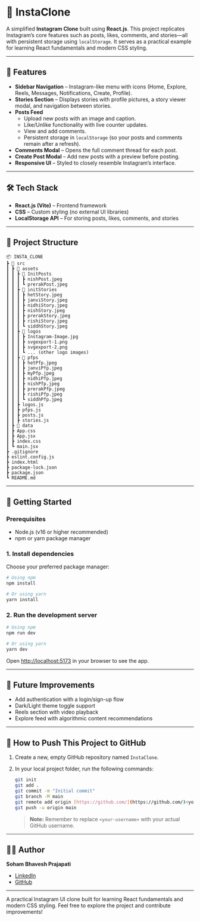 # 📸 InstaClone

A simplified **Instagram Clone** built using **React.js**. This project replicates Instagram’s core features such as posts, likes, comments, and stories—all with persistent storage using `localStorage`. It serves as a practical example for learning React fundamentals and modern CSS styling.

---

## 🚀 Features

- **Sidebar Navigation** – Instagram-like menu with icons (Home, Explore, Reels, Messages, Notifications, Create, Profile).
- **Stories Section** – Displays stories with profile pictures, a story viewer modal, and navigation between stories.
- **Posts Feed**
  - Upload new posts with an image and caption.
  - Like/Unlike functionality with live counter updates.
  - View and add comments.
  - Persistent storage in `localStorage` (so your posts and comments remain after a refresh).
- **Comments Modal** – Opens the full comment thread for each post.
- **Create Post Modal** – Add new posts with a preview before posting.
- **Responsive UI** – Styled to closely resemble Instagram’s interface.

---

## 🛠️ Tech Stack

- **React.js (Vite)** – Frontend framework
- **CSS** – Custom styling (no external UI libraries)
- **LocalStorage API** – For storing posts, likes, comments, and stories

---

## 📂 Project Structure

```
📦 INSTA_CLONE
┣ 📂 src
┃ ┣ 📂 assets
┃ ┃ ┣ 📂 InitPosts
┃ ┃ ┃ ┣ nishPost.jpeg
┃ ┃ ┃ ┗ prerakPost.jpeg
┃ ┃ ┣ 📂 initStories
┃ ┃ ┃ ┣ hetStory.jpeg
┃ ┃ ┃ ┣ janviStory.jpeg
┃ ┃ ┃ ┣ nidhiStory.jpeg
┃ ┃ ┃ ┣ nishStory.jpeg
┃ ┃ ┃ ┣ prerakStory.jpeg
┃ ┃ ┃ ┣ rishiStory.jpeg
┃ ┃ ┃ ┗ siddhStory.jpeg
┃ ┃ ┣ 📂 logos
┃ ┃ ┃ ┣ Instagram-Image.jpg
┃ ┃ ┃ ┣ svgexport-1.png
┃ ┃ ┃ ┣ svgexport-2.png
┃ ┃ ┃ ┗ ... (other logo images)
┃ ┃ ┣ 📂 pfps
┃ ┃ ┃ ┣ hetPfp.jpeg
┃ ┃ ┃ ┣ janviPfp.jpeg
┃ ┃ ┃ ┣ myPfp.jpeg
┃ ┃ ┃ ┣ nidhiPfp.jpeg
┃ ┃ ┃ ┣ nishPfp.jpeg
┃ ┃ ┃ ┣ prerakPfp.jpeg
┃ ┃ ┃ ┣ rishiPfp.jpeg
┃ ┃ ┃ ┗ siddhPfp.jpeg
┃ ┃ ┣ logos.js
┃ ┃ ┣ pfps.js
┃ ┃ ┣ posts.js
┃ ┃ ┣ stories.js
┃ ┣ 📂 data
┃ ┣ App.css
┃ ┣ App.jsx
┃ ┣ index.css
┃ ┗ main.jsx 
┣ .gitignore
┣ eslint.config.js
┣ index.html
┣ package-lock.json
┣ package.json
┗ README.md
```

---

## 🚀 Getting Started

### Prerequisites

- Node.js (v16 or higher recommended)
- npm or yarn package manager

### 1. Install dependencies

Choose your preferred package manager:
```bash
# Using npm
npm install

# Or using yarn
yarn install
```

### 2. Run the development server

```bash
# Using npm
npm run dev

# Or using yarn
yarn dev
```
Open [http://localhost:5173](http://localhost:5173/) in your browser to see the app.

---

## 🔮 Future Improvements

- Add authentication with a login/sign-up flow
- Dark/Light theme toggle support
- Reels section with video playback
- Explore feed with algorithmic content recommendations

---

## 📌 How to Push This Project to GitHub

1.  Create a new, empty GitHub repository named `InstaClone`.

2.  In your local project folder, run the following commands:
    ```bash
    git init
    git add .
    git commit -m "Initial commit"
    git branch -M main
    git remote add origin [https://github.com/](https://github.com/)<your-username>/InstaClone.git
    git push -u origin main
    ```
    > **Note:** Remember to replace `<your-username>` with your actual GitHub username.

---

## 👨‍💻 Author

**Soham Bhavesh Prajapati**
- [LinkedIn](https://www.linkedin.com/in/soham-prajapati-9-in)
- [GitHub](https://github.com/SohamPrajapati9)

---

A practical Instagram UI clone built for learning React fundamentals and modern CSS styling. Feel free to explore the project and contribute improvements!
